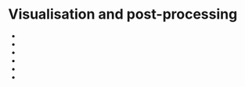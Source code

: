 # Visualisation and post-processing

- [](../notebooks/tutorials/distribute_flowline.ipynb)
- [](../notebooks/tutorials/where_are_the_flowlines.ipynb)
- [](../notebooks/tutorials/centerlines_to_shape.ipynb)
- [](../notebooks/tutorials/preprocessing_errors.ipynb)
- [](../notebooks/tutorials/merge_gcm_runs_and_visualize.ipynb)
- [](../notebooks/tutorials/holoviz_intro.ipynb)
